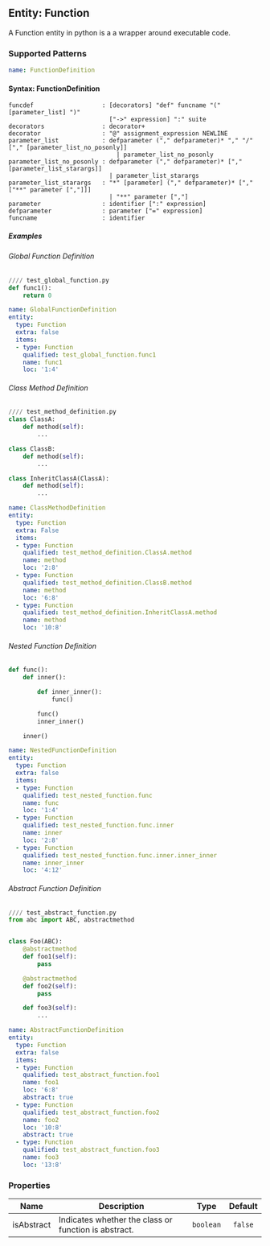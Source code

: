 ## Entity: Function
A Function entity in python is a a wrapper around  executable code.

### Supported Patterns

```yaml
name: FunctionDefinition
```

#### Syntax: FunctionDefinition
```text
funcdef                   : [decorators] "def" funcname "(" [parameter_list] ")"
                            ["->" expression] ":" suite
decorators                : decorator+
decorator                 : "@" assignment_expression NEWLINE
parameter_list            : defparameter ("," defparameter)* "," "/" ["," [parameter_list_no_posonly]]
                              | parameter_list_no_posonly
parameter_list_no_posonly : defparameter ("," defparameter)* ["," [parameter_list_starargs]]
                            | parameter_list_starargs
parameter_list_starargs   : "*" [parameter] ("," defparameter)* ["," ["**" parameter [","]]]
                            | "**" parameter [","]
parameter                 : identifier [":" expression]
defparameter              : parameter ["=" expression]
funcname                  : identifier
```

##### Examples
###### Global Function Definition

```python
//// test_global_function.py
def func1():
    return 0
```

```yaml
name: GlobalFunctionDefinition
entity:
  type: Function
  extra: false
  items:
  - type: Function
    qualified: test_global_function.func1
    name: func1
    loc: '1:4'
```
###### Class Method Definition
```python
//// test_method_definition.py
class ClassA:
    def method(self):
        ...

class ClassB:
    def method(self):
        ...

class InheritClassA(ClassA):
    def method(self):
        ...
```
```yaml
name: ClassMethodDefinition
entity:
  type: Function
  extra: False
  items:
  - type: Function
    qualified: test_method_definition.ClassA.method
    name: method
    loc: '2:8'
  - type: Function
    qualified: test_method_definition.ClassB.method
    name: method
    loc: '6:8'
  - type: Function
    qualified: test_method_definition.InheritClassA.method
    name: method
    loc: '10:8'
```

###### Nested Function Definition
```python
def func():
    def inner():

        def inner_inner():
            func()

        func()
        inner_inner()

    inner()

```

```yaml
name: NestedFunctionDefinition
entity:
  type: Function
  extra: false
  items:
  - type: Function
    qualified: test_nested_function.func
    name: func
    loc: '1:4'
  - type: Function
    qualified: test_nested_function.func.inner
    name: inner
    loc: '2:8'
  - type: Function
    qualified: test_nested_function.func.inner.inner_inner
    name: inner_inner
    loc: '4:12'
```

###### Abstract Function Definition
```python
//// test_abstract_function.py
from abc import ABC, abstractmethod


class Foo(ABC):
    @abstractmethod
    def foo1(self):
        pass

    @abstractmethod
    def foo2(self):
        pass

    def foo3(self):
        ...

```
```yaml
name: AbstractFunctionDefinition
entity:
  type: Function
  extra: false
  items:
  - type: Function
    qualified: test_abstract_function.foo1
    name: foo1
    loc: '6:8'
    abstract: true
  - type: Function
    qualified: test_abstract_function.foo2
    name: foo2
    loc: '10:8'
    abstract: true
  - type: Function
    qualified: test_abstract_function.foo3
    name: foo3
    loc: '13:8'
```

### Properties

| Name | Description | Type | Default |
|---|---|:---:|:---:|
| isAbstract | Indicates whether the class or function is abstract. | `boolean` | `false` |